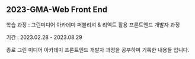 ## 2023-GMA-Web Front End

학습 과정 : 그린미디어 아카데미 퍼블리셔 & 리액트 활용 프론트엔드 개발자 과정

기간 : 2023.02.28 - 2023.08.29

종로 그린 미디어 아카데미 프론트엔드 개발자 과정을 공부하며 기록한 내용들 입니다.


